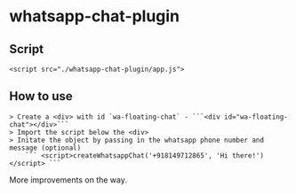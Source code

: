 # whatsapp-chat-plugin

## Script
```
<script src="./whatsapp-chat-plugin/app.js">

```

## How to use
    > Create a <div> with id `wa-floating-chat` - ```<div id="wa-floating-chat"></div>```
    > Import the script below the <div>
    > Initate the object by passing in the whatsapp phone number and message (optional)
        ``` <script>createWhatsappChat('+918149712865', 'Hi there!')</script> ```


More improvements on the way.
